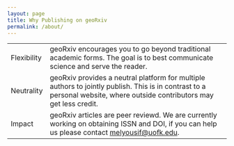 ```yaml
---
layout: page
title: Why Publishing on geoRxiv
permalink: /about/
---
```



<div>
    <table class="distill-table">
      <tbody><tr class="normal-row">
        <td class="property">Flexibility </td>
        <td class="reason"> geoRxiv encourages you to go beyond traditional academic forms. The goal is to best communicate science and serve the reader.</td>
      </tr>
      <!-- <tr class="normal-row">
        <td class="property">Scholarly<br>Recognition</td>
        <td class="reason">Distill articles are peer reviewed and appear in Google Scholar.  Distill is also registered with the Library of Congress and CrossRef. &nbsp;&nbsp;<span class="doi">ISSN: <a href="https://lccn.loc.gov/2017201669">2476-0757</a>&nbsp;&nbsp;&nbsp;&nbsp;DOI: <a href="http://doi.org/10.23915/distill">http://doi.org/10.23915/distill</a></span></td>
      </tr> -->
      <tr class="normal-row">
        <td class="property">Neutrality</td>
        <td class="reason">geoRxiv provides a neutral platform for multiple authors to jointly publish. This is in contrast to a personal website, where outside contributors may get less credit.</td>
      </tr>
      <tr class="normal-row">
        <td class="property">Impact</td>
        <td class="reason">geoRxiv articles are peer reviewd. We are currently working on obtaining ISSN and DOI, if you can help us please contact <a href="mailto:melyousif@uofk.edu">melyousif@uofk.edu</a>.</td>
      </tr>
    </tbody></table>
  </div>